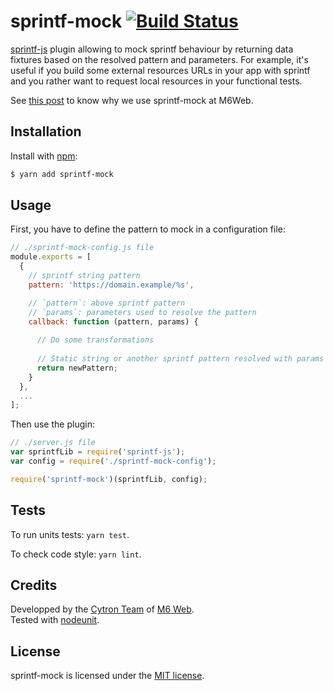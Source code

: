 
# sprintf-mock [![Build Status](https://api.travis-ci.org/M6Web/sprintf-mock.png?branch=master)](https://travis-ci.org/M6Web/sprintf-mock)

[sprintf-js](https://github.com/alexei/sprintf.js) plugin allowing to mock sprintf behaviour by returning data fixtures based on the resolved pattern and parameters. For example, it's useful if you build some external resources URLs in your app with sprintf and you rather want to request local resources in your functional tests.

See [this post](http://tech.m6web.fr/how-did-we-mock-the-backend-developers.html) to know why we use sprintf-mock at M6Web.

## Installation

Install with [npm](http://npmjs.org/):

```sh
$ yarn add sprintf-mock
```

## Usage

First, you have to define the pattern to mock in a configuration file:

```js
// ./sprintf-mock-config.js file
module.exports = [
  {
    // sprintf string pattern
    pattern: 'https://domain.example/%s',

    // `pattern`: above sprintf pattern
    // `params`: parameters used to resolve the pattern
    callback: function (pattern, params) {
      
      // Do some transformations
      
      // Static string or another sprintf pattern resolved with params
      return newPattern;
    }
  },
  ...
];
```

Then use the plugin:

```js
// ./server.js file
var sprintfLib = require('sprintf-js');
var config = require('./sprintf-mock-config');

require('sprintf-mock')(sprintfLib, config);
```

## Tests

To run units tests: `yarn test`.

To check code style: `yarn lint`.

## Credits

Developped by the [Cytron Team](http://cytron.fr/) of [M6 Web](http://tech.m6web.fr/).   
Tested with [nodeunit](https://github.com/caolan/nodeunit).

## License

sprintf-mock is licensed under the [MIT license](LICENSE).
